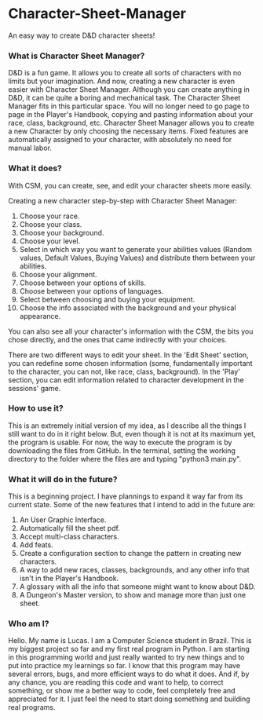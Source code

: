 # Character-Sheet-Manager
An easy way to create D&D character sheets!

### What is Character Sheet Manager?
D&D is a fun game. It allows you to create all sorts of characters with no
limits but your imagination. And now, creating a new character is even easier
with Character Sheet Manager.
Although you can create anything in D&D, it can be quite a boring and
mechanical task. The Character Sheet Manager fits in this particular space.
You will no longer need to go page to page in the Player's Handbook, copying
and pasting information about your race, class, background, etc.
Character Sheet Manager allows you to create a new Character by only choosing
the necessary items. Fixed features are automatically assigned to your
character, with absolutely no need for manual labor.

### What it does?
With CSM, you can create, see, and edit your character sheets more easily.

Creating a new character step-by-step with Character Sheet Manager:
1. Choose your race.
2. Choose your class.
3. Choose your background.
4. Choose your level.
5. Select in which way you want to generate your abilities values (Random
values, Default Values, Buying Values) and distribute them between your
abilities.
6. Choose your alignment.
7. Choose between your options of skills.
8. Choose between your options of languages.
9. Select between choosing and buying your equipment.
10. Choose the info associated with the background and your physical
appearance.

You can also see all your character's information with the CSM, the bits you
chose directly, and the ones that came indirectly with your choices.

There are two different ways to edit your sheet. In the 'Edit Sheet' section,
you can redefine some chosen information (some, fundamentally important to
the character, you can not, like race, class, background). In the 'Play'
section, you can edit information related to character development in the
sessions' game.

### How to use it?
This is an extremely initial version of my idea, as I describe all the things
I still want to do in it right below. But, even though it is not at its
maximum yet, the program is usable. For now, the way to execute the program
is by downloading the files from GitHub. In the terminal, setting the working
directory to the folder where the files are and typing "python3 main.py". 

### What it will do in the future?
This is a beginning project. I have plannings to expand it way far from its
current state. Some of the new features that I intend to add in the future
are:
1. An User Graphic Interface.
2. Automatically fill the sheet pdf.
3. Accept multi-class characters.
4. Add feats.
5. Create a configuration section to change the pattern in creating new
characters.
6. A way to add new races, classes, backgrounds, and any other info that
isn't in the Player's Handbook.
7. A glossary with all the info that someone might want to know about D&D.
8. A Dungeon's Master version, to show and manage more than just one sheet.

### Who am I?
Hello. My name is Lucas. I am a Computer Science student in Brazil. This is
my biggest project so far and my first real program in Python. I am starting
in this programming world and just really wanted to try new things and to put
into practice my learnings so far.
I know that this program may have several errors, bugs, and more efficient
ways to do what it does. And if, by any chance, you are reading this code and
want to help, to correct something, or show me a better way to code, feel
completely free and appreciated for it. I just feel the need to start doing
something and building real programs.
